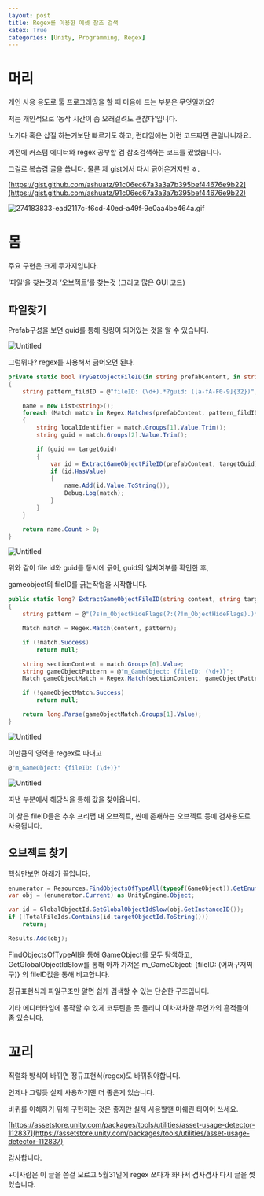 ```yaml
---
layout: post
title: Regex를 이용한 에셋 참조 검색
katex: True
categories: [Unity, Programming, Regex]
---
```

# 머리

개인 사용 용도로 툴 프로그래밍을 할 때 마음에 드는 부분은 무엇일까요? 

저는 개인적으로 ‘동작 시간이 좀 오래걸려도 괜찮다’입니다. 

노가다 혹은 삽질 하는거보단 빠르기도 하고, 런타임에는 이런 코드짜면 큰일나니까요.

예전에 커스텀 에디터와 regex 공부할 겸 참조검색하는 코드를 짰었습니다.

그걸로 복습겸 글을 씁니다. 물론 제 gist에서 다시 긁어온거지만 ㅎ.

[https://gist.github.com/ashuatz/91c06ec67a3a3a7b395bef44676e9b22](https://gist.github.com/ashuatz/91c06ec67a3a3a7b395bef44676e9b22)

![274183833-ead2117c-f6cd-40ed-a49f-9e0aa4be464a.gif](/assets/AssetRefSearch/274183833-ead2117c-f6cd-40ed-a49f-9e0aa4be464a.gif)

# 몸

주요 구현은 크게 두가지입니다.

‘파일’을 찾는것과 ‘오브젝트’를 찾는것 (그리고 많은 GUI 코드)

## 파일찾기

Prefab구성을 보면 guid를 통해 링킹이 되어있는 것을 알 수 있습니다.

![Untitled](/assets/AssetRefSearch/Untitled.png)

그럼뭐다? regex를 사용해서 긁어오면 된다.

```csharp
private static bool TryGetObjectFileID(in string prefabContent, in string targetGuid, out List<string> name)
{
    string pattern_fildID = @"fileID: (\d+).*?guid: ([a-fA-F0-9]{32})";

    name = new List<string>();
    foreach (Match match in Regex.Matches(prefabContent, pattern_fildID))
    {
        string localIdentifier = match.Groups[1].Value.Trim();
        string guid = match.Groups[2].Value.Trim();

        if (guid == targetGuid)
        {
            var id = ExtractGameObjectFileID(prefabContent, targetGuid);
            if (id.HasValue)
            {
                name.Add(id.Value.ToString());
                Debug.Log(match);
            }
        }
    }

    return name.Count > 0;
}
```

![Untitled](/assets/AssetRefSearch/Untitled%201.png)

위와 같이 file id와 guid를 동시에 긁어, guid의 일치여부를 확인한 후, 

gameobject의 fileID를 긁는작업을 시작합니다.

```csharp
public static long? ExtractGameObjectFileID(string content, string targetGUID)
{
    string pattern = @"(?s)m_ObjectHideFlags(?:(?!m_ObjectHideFlags).)*?guid: " + targetGUID;

    Match match = Regex.Match(content, pattern);

    if (!match.Success)
        return null;

    string sectionContent = match.Groups[0].Value;
    string gameObjectPattern = @"m_GameObject: {fileID: (\d+)}";
    Match gameObjectMatch = Regex.Match(sectionContent, gameObjectPattern);

    if (!gameObjectMatch.Success)
        return null;

    return long.Parse(gameObjectMatch.Groups[1].Value);
}
```

![Untitled](/assets/AssetRefSearch/Untitled%202.png)

이만큼의 영역을 regex로 따내고

```csharp
@"m_GameObject: {fileID: (\d+)}"
```

![Untitled](/assets/AssetRefSearch/Untitled%203.png)

따낸 부분에서 해당식을 통해 값을 찾아옵니다.

이 찾은 fileID들은 추후 프리팹 내 오브젝트, 씬에 존재하는 오브젝트 등에 검사용도로 사용됩니다.

## 오브젝트 찾기

핵심만보면 아래가 끝입니다.

```csharp
enumerator = Resources.FindObjectsOfTypeAll(typeof(GameObject)).GetEnumerator();
var obj = (enumerator.Current) as UnityEngine.Object;

var id = GlobalObjectId.GetGlobalObjectIdSlow(obj.GetInstanceID());
if (!TotalFileIds.Contains(id.targetObjectId.ToString()))
    return;

Results.Add(obj);
```

FindObjectsOfTypeAll을 통해 GameObject를 모두 탐색하고, GetGlobalObjectIdSlow를 통해 아까 가져온 m_GameObject: {fileID: (어쩌구저쩌구)} 의 fileID값을 통해 비교합니다.

정규표현식과 파일구조만 알면 쉽게 검색할 수 있는 단순한 구조입니다.

기타 에디터타임에 동작할 수 있게 코루틴을 못 돌리니 이차저차한 무언가의 흔적들이 좀 있습니다.

# 꼬리
직렬화 방식이 바뀌면 정규표현식(regex)도 바꿔줘야합니다.



언제나 그렇듯 실제 사용하기엔 더 좋은게 있습니다. 

바퀴를 이해하기 위해 구현하는 것은 좋지만 실제 사용할땐 미쉐린 타이어 쓰세요.

[https://assetstore.unity.com/packages/tools/utilities/asset-usage-detector-112837](https://assetstore.unity.com/packages/tools/utilities/asset-usage-detector-112837)

감사합니다.


+이사람은 이 글을 쓴걸 모르고 5월31일에 regex 쓰다가 화나서 겸사겸사 다시 글을 썻었습니다.